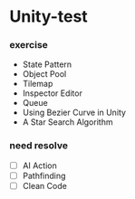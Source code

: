 # Unity-test
### exercise
* State Pattern
* Object Pool
* Tilemap
* Inspector Editor
* Queue
* Using Bezier Curve in Unity
* A Star Search Algorithm

### need resolve
- [ ] AI Action
- [ ] Pathfinding
- [ ] Clean Code
